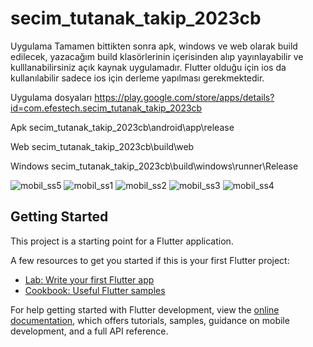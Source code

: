# secim_tutanak_takip_2023cb

Uygulama Tamamen bittikten sonra apk, windows ve web olarak build edilecek, yazacağım build klasörlerinin içerisinden alıp yayınlayabilir ve kulllanabilirsiniz açık kaynak uygulamadır.
Flutter olduğu için ios da kullanılabilir sadece ios için derleme yapılması gerekmektedir.

Uygulama dosyaları
https://play.google.com/store/apps/details?id=com.efestech.secim_tutanak_takip_2023cb

Apk
secim_tutanak_takip_2023cb\android\app\release

Web
secim_tutanak_takip_2023cb\build\web

Windows
secim_tutanak_takip_2023cb\build\windows\runner\Release


![mobil_ss5](https://github.com/mrjake34/secim_tutanak_takip_2023cb/assets/121731273/f13ec5eb-3626-4810-b739-457d915e36c6)
![mobil_ss1](https://github.com/mrjake34/secim_tutanak_takip_2023cb/assets/121731273/b1ba5e69-f18e-4eb9-a83e-e44b4802fcb9)
![mobil_ss2](https://github.com/mrjake34/secim_tutanak_takip_2023cb/assets/121731273/c3e72d7a-178e-496c-a65f-f251770a44ab)
![mobil_ss3](https://github.com/mrjake34/secim_tutanak_takip_2023cb/assets/121731273/25a81895-e352-4ad3-a7ec-6a686387f20a)
![mobil_ss4](https://github.com/mrjake34/secim_tutanak_takip_2023cb/assets/121731273/a5a90c58-456b-4675-940a-9d71934d2a7a)


## Getting Started

This project is a starting point for a Flutter application.

A few resources to get you started if this is your first Flutter project:

- [Lab: Write your first Flutter app](https://docs.flutter.dev/get-started/codelab)
- [Cookbook: Useful Flutter samples](https://docs.flutter.dev/cookbook)

For help getting started with Flutter development, view the
[online documentation](https://docs.flutter.dev/), which offers tutorials,
samples, guidance on mobile development, and a full API reference.
